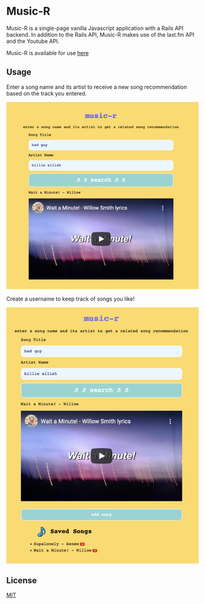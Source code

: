 # Music-R

Music-R is a single-page vanilla Javascript application with a Rails API backend. In addition to the Rails API, Music-R makes use of the last.fm API and the Youtube API. 

Music-R is available for use [here](http://plausible-nest.surge.sh/)

## Usage

Enter a song name and its artist to receive a new song recommendation based on the track you entered. 

![](materials/img1.png)

Create a username to keep track of songs you like! 

![](materials/img2.png)


## License
[MIT](https://choosealicense.com/licenses/mit/)